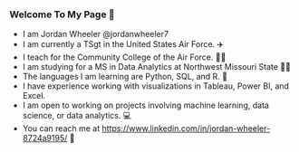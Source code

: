 ### Welcome To My Page 👋

- I am Jordan Wheeler @jordanwheeler7
- I am currently a TSgt in the United States Air Force. ✈️
- I teach for the Community College of the Air Force. 👨‍🏫
- I am studying for a MS in Data Analytics at Northwest Missouri State 🧑‍🎓
- The languages I am learning are Python, SQL, and R. 🌱
- I have experience working with visualizations in Tableau, Power BI, and Excel.
- I am open to working on projects involving machine learning, data science, or data analytics. 💻
- You can reach me at https://www.linkedin.com/in/jordan-wheeler-8724a9195/ 🔗
